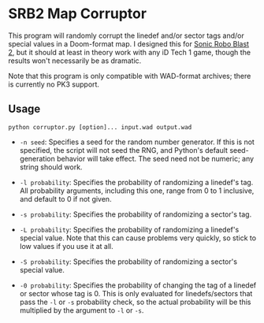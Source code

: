 # SRB2 Map Corruptor
This program will randomly corrupt the linedef and/or sector tags and/or special values in a Doom-format map. I designed this for [Sonic Robo Blast 2](https://www.srb2.org), but it should at least in theory work with any iD Tech 1 game, though the results won't necessarily be as dramatic.

Note that this program is only compatible with WAD-format archives; there is currently no PK3 support.

## Usage

    python corruptor.py [option]... input.wad output.wad

* `-n seed`: Specifies a seed for the random number generator. If this is not specified, the script will not seed the RNG, and Python's default seed-generation behavior will take effect. The seed need not be numeric; any string should work.

* `-l probability`: Specifies the probability of randomizing a linedef's tag. All probability arguments, including this one, range from 0 to 1 inclusive, and default to 0 if not given.

* `-s probability`: Specifies the probability of randomizing a sector's tag.

* `-L probability`: Specifies the probability of randomizing a linedef's special value. Note that this can cause problems very quickly, so stick to low values if you use it at all.

* `-S probability`: Specifies the probability of randomizing a sector's special value.

* `-0 probability`: Specifies the probability of changing the tag of a linedef or sector whose tag is 0. This is only evaluated for linedefs/sectors that pass the `-l` or `-s` probability check, so the actual probability will be this multiplied by the argument to `-l` or `-s`.
